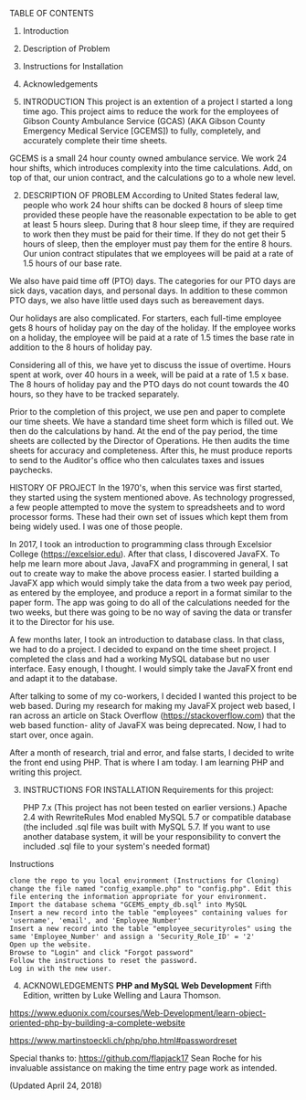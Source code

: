 TABLE OF CONTENTS

1.  Introduction
2.  Description of Problem
3.  Instructions for Installation
4.  Acknowledgements

1. INTRODUCTION
This project is an extention of a project I started a long time ago.  This project
aims to reduce the work for the employees of Gibson County Ambulance Service (GCAS) (AKA Gibson County
Emergency Medical Service [GCEMS]) to fully, completely, and accurately complete
their time sheets.

GCEMS is a small 24 hour county owned ambulance service.  We work 24 hour shifts, 
which introduces complexity into the time calculations.  Add, on top of that, our
union contract, and the calculations go to a whole new level.

2.  DESCRIPTION OF PROBLEM
According to United States federal law, people who work 24 hour shifts can be docked 8 hours of
sleep time provided these people have the reasonable expectation to be able to get
at least 5 hours sleep.  During that 8 hour sleep time, if they are required to work
then they must be paid for their time.  If they do not get their 5 hours of sleep, 
then the employer must pay them for the entire 8 hours.  Our union contract stipulates
that we employees will be paid at a rate of 1.5 hours of our base rate.

We also have paid time off (PTO) days.  The categories for our PTO days are sick days,
vacation days, and personal days.  In addition to these common PTO days, we also
have little used days such as bereavement days.

Our holidays are also complicated.  For starters, each full-time employee gets
8 hours of holiday pay on the day of the holiday.  If the employee works on a holiday,
the employee will be paid at a rate of 1.5 times the base rate in addition to the 8
hours of holiday pay.

Considering all of this, we have yet to discuss the issue of overtime.  Hours spent
at work, over 40 hours in a week, will be paid at a rate of 1.5 x base.  The 8 hours
of holiday pay and the PTO days do not count towards the 40 hours, so they have to 
be tracked separately.

Prior to the completion of this project, we use pen and paper to complete our time
sheets.  We have a standard time sheet form which is filled out.  We then do the
calculations by hand.  At the end of the pay period, the time sheets are collected
by the Director of Operations.  He then audits the time sheets for accuracy and
completeness.  After this, he must produce reports to send to the Auditor's office
who then calculates taxes and issues paychecks.  

HISTORY OF PROJECT
In the 1970's, when this service was first started, they started using the system
mentioned above.  As technology progressed, a few people attempted to move
the system to spreadsheets and to word processor forms.  These had their own set
of issues which kept them from being widely used.  I was one of those people.

In 2017, I took an introduction to programming class through Excelsior College
(https://excelsior.edu).  After that class, I discovered JavaFX.  To help me
learn more about Java, JavaFX and programming in general, I sat out to create
way to make the above process easier.  I started building a JavaFX app which would
simply take the data from a two week pay period, as entered by the employee, and
produce a report in a format similar to the paper form.  The app was going to do
all of the calculations needed for the two weeks, but there was going to be no way
of saving the data or transfer it to the Director for his use.

A few months later, I took an introduction to database class.  In that class, we
had to do a project.  I decided to expand on the time sheet project.  I completed
the class and had a working MySQL database but no user interface.  Easy enough,
I thought.  I would simply take the JavaFX front end and adapt it to the database.

After talking to some of my co-workers, I decided I wanted this project to be web
based.  During my research for making my JavaFX project web based, I ran across
an article on Stack Overflow (https://stackoverflow.com) that the web based function-
ality of JavaFX was being deprecated.  Now, I had to start over, once again.

After a month of research, trial and error, and false starts, I decided to write
the front end using PHP.  That is where I am today.  I am learning PHP and writing
this project.

3.  INSTRUCTIONS FOR INSTALLATION
Requirements for this project:

    PHP 7.x (This project has not been tested on earlier versions.)
    Apache 2.4 with RewriteRules Mod enabled
    MySQL 5.7 or compatible database (the included .sql file was built with MySQL 5.7. If you want to use another database system, it will be your responsibility to convert the included .sql file to your system's needed format)

Instructions

    clone the repo to you local environment (Instructions for Cloning)
    change the file named "config_example.php" to "config.php". Edit this file entering the information appropriate for your environment.
    Import the database schema "GCEMS_empty_db.sql" into MySQL
    Insert a new record into the table "employees" containing values for 'username', 'email', and 'Employee_Number'
    Insert a new record into the table "employee_securityroles" using the same 'Employee_Number' and assign a 'Security_Role_ID' = '2'
    Open up the website.
    Browse to "Login" and click "Forgot password"
    Follow the instructions to reset the password.
    Log in with the new user.

4.  ACKNOWLEDGEMENTS
__PHP and MySQL Web Development__ Fifth Edition,
written by Luke Welling and Laura Thomson.

https://www.eduonix.com/courses/Web-Development/learn-object-oriented-php-by-building-a-complete-website

https://www.martinstoeckli.ch/php/php.html#passwordreset

Special thanks to: https://github.com/flapjack17 Sean Roche for his invaluable 
assistance on making the time entry page work as intended.

(Updated April 24, 2018)